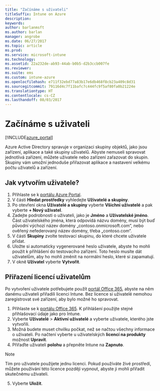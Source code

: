 ```yaml
---
title: "Začínáme s uživateli"
titleSuffix: Intune on Azure
description: 
keywords: 
author: barlanmsft
ms.author: barlan
manager: angrobe
ms.date: 06/27/2017
ms.topic: article
ms.prod: 
ms.service: microsoft-intune
ms.technology: 
ms.assetid: 22a232de-ab93-44ab-b0b5-d2b3ccb007fe
ms.reviewer: 
ms.suite: ems
ms.custom: intune-azure
ms.openlocfilehash: e711f32ebd77a83b17e6db468f8cb23a409c8d31
ms.sourcegitcommit: 79116d4c7f11bafc7c444fc9f5af80fa0b21224e
ms.translationtype: HT
ms.contentlocale: cs-CZ
ms.lasthandoff: 08/03/2017
---
```

# <a name="get-started-with-users"></a>Začínáme s uživateli

[!INCLUDE[azure_portal](./includes/azure_portal.md)]

Azure Active Directory spravuje v organizaci skupiny objektů, jako jsou zařízení, aplikace a také skupiny uživatelů. Abyste nemuseli spravovat jednotlivá zařízení, můžete uživatele nebo zařízení zařazovat do skupin. Skupiny vám umožní jednoduše přiřazovat aplikace a nastavení velkému počtu uživatelů a zařízení.

## <a name="how-do-i-create-a-user"></a>Jak vytvořím uživatele?

1. Přihlaste se k [portálu Azure Portal](https://portal.azure.com).
2. V části **Hledat prostředky** vyhledejte **Uživatelé a skupiny**.
3. Po otevření okna **Uživatelé a skupiny** vyberte **Všichni uživatelé** a pak vyberte **+ Nový uživatel**.
4. Zadejte podrobnosti o uživateli, jako je **Jméno** a **Uživatelské jméno**. Část uživatelského jména, která odpovídá názvu domény, musí být buď původní výchozí název domény „contoso.onmicrosoft.com“, nebo ověřený nefederovaný název domény, třeba „contoso.com“.
5. V části **Skupiny** zvolte testovací skupinu, do které chcete uživatele přidat.
6. Uložte si automaticky vygenerované heslo uživatele, abyste ho mohli použít k přihlášení do testovacího zařízení. Toto heslo musíte dát uživatelům, aby ho mohli změnit na normální heslo, které si zapamatují.
7. V okně **Uživatel** vyberte **Vytvořit**.

## <a name="assigning-licenses-to-users"></a>Přiřazení licencí uživatelům

Po vytvoření uživatele potřebujete použít [portál Office 365](http://go.microsoft.com/fwlink/p/?LinkId=698854), abyste na něm danému uživateli přiřadili licenci Intune. Bez licence si uživatelé nemohou zaregistrovat své zařízení, aby bylo možné ho spravovat.

1. Přihlaste se k [portálu Office 365](http://go.microsoft.com/fwlink/p/?LinkId=698854). K přihlášení použijte stejné přihlašovací údaje jako pro Intune.
2. Vyberte **Uživatelé** > **Aktivní uživatelé** a vyberte uživatele, kterého jste vytvořili.
3. Možná budete muset chvilku počkat, než se načtou všechny informace o uživateli. Po načtení vyberte u uživatelských **licencí na produkty** možnost **Upravit**.
4. Přiřaďte uživateli **polohu** a přepněte Intune na **Zapnuto**.

 > [!NOTE]
 > Tím pro uživatele použijete jednu licenci. Pokud používáte živé prostředí, můžete používání této licence později vypnout, abyste ji mohli přiřadit skutečnému uživateli.

5. Vyberte **Uložit**.
